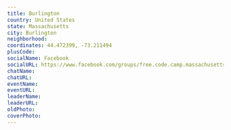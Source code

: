 ```yaml
---
title: Burlington
country: United States
state: Massachusetts
city: Burlington
neighborhood: 
coordinates: 44.472399, -73.211494
plusCode:
socialName: Facebook
socialURL: https://www.facebook.com/groups/free.code.camp.massachusetts.burlington
chatName:
chatURL:
eventName:
eventURL:
leaderName:
leaderURL:
oldPhoto: 
coverPhoto:
---
```

